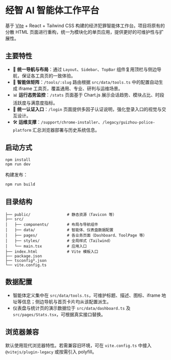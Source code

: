 # 经智 AI 智能体工作平台

基于 [Vite](https://vitejs.dev/) + React + Tailwind CSS 构建的经济犯罪智能体工作台。项目将原有的分散 HTML 页面进行重构，统一为模块化的单页应用，提供更好的可维护性与扩展性。

## 主要特性

- 🧭 **统一导航与布局**：通过 `Layout`、`Sidebar`、`TopBar` 组件复用顶栏与侧边导航，保证各工具页的一致体验。
- 🧠 **智能体矩阵**：`/tools/:slug` 路由根据 `src/data/tools.ts` 中的配置自动生成 iframe 工具页，覆盖通用、专业、研判与运维场景。
- 📊 **运行态势监控**：`/stats` 页面基于 Chart.js 展示会话趋势、模块占比、时段活跃度与满意度指标。
- 🔐 **统一认证入口**：`/login` 页面提供多因子认证说明，强化登录入口的视觉与交互设计。
- 🛠️ **运维支撑**：`/support/chrome-installer`、`/legacy/guizhou-police-platform` 汇总浏览器部署与历史系统信息。

## 启动方式

```bash
npm install
npm run dev
```

构建发布：

```bash
npm run build
```

## 目录结构

```
├── public/                # 静态资源（favicon 等）
├── src/
│   ├── components/        # 布局与导航组件
│   ├── data/              # 智能体、仪表盘数据配置
│   ├── pages/             # 各业务页面（Dashboard、ToolPage 等）
│   ├── styles/            # 全局样式（Tailwind）
│   └── main.tsx           # 应用入口
├── index.html             # Vite 模板入口
├── package.json
├── tsconfig*.json
└── vite.config.ts
```

## 数据配置

- 智能体定义集中在 `src/data/tools.ts`，可维护标题、描述、图标、iframe 地址等信息；侧边导航与首页卡片均从该配置派生。
- 仪表盘与统计页的演示数据位于 `src/data/dashboard.ts` 及 `src/pages/Stats.tsx`，可根据真实接口替换。

## 浏览器兼容

默认使用现代浏览器特性。若需兼容旧环境，可在 `vite.config.ts` 中接入 `@vitejs/plugin-legacy` 或按需引入 polyfill。
